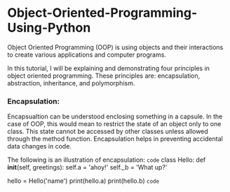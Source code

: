 # Object-Oriented-Programming-Using-Python

Object Oriented Programming (OOP) is using objects and their interactions to create various applications and computer programs.

In this tutorial, I will be explaining and demonstrating four principles in object oriented programming. 
These principles are: encapsulation, abstraction, inheritance, and polymorphism. 



### **Encapsulation:**
Encapsualtion can be understood enclosing something in a capsule. In the case of OOP, this would mean to restrict the state of an object only to one class. This state cannot be accessed by other classes unless allowed through the method function. Encapsulation helps in  preventing accidental data changes in code.

The following is an illustration of encapsulation:
`code`
class Hello:
    def __init__(self, greetings):
        self.a = 'ahoy!'
        self._b = 'What up?'

hello = Hello('name')
print(hello.a)
print(hello.b)
`code`




